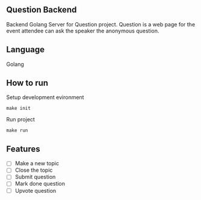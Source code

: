 ## Question Backend

Backend Golang Server for Question project.
Question is a web page for the event attendee can ask the speaker the anonymous question.

## Language

Golang

## How to run

Setup development evironment
```
make init
```

Run project
```
make run
```

## Features

- [ ] Make a new topic
- [ ] Close the topic
- [ ] Submit question
- [ ] Mark done question
- [ ] Upvote question